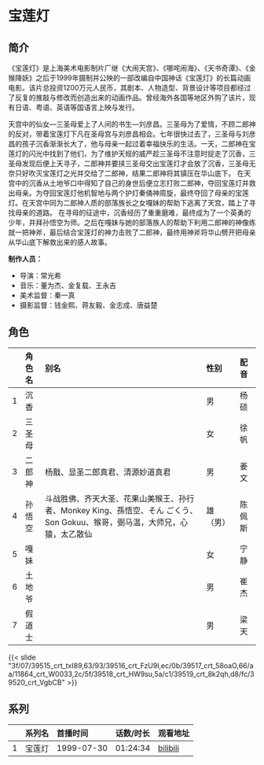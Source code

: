 # 宝莲灯


## 简介

《宝莲灯》是上海美术电影制片厂继《大闹天宫》、《哪咤闹海》、《天书奇谭》、《金猴降妖》之后于1999年摄制并公映的一部改编自中国神话《宝莲灯》的长篇动画电影。该片总投资1200万元人民币，其剧本、人物造型、背景设计等项目都经过了反复的推敲与修改而创造出来的动画作品。曾经海外各国等地区外购了该片，现有日语、粤语、英语等国语言上映与发行。

天宫中的仙女—三圣母爱上了人间的书生—刘彦昌。三圣母为了爱情，不顾二郎神的反对，带着宝莲灯下凡在圣母宫与刘彦昌相会。七年很快过去了，三圣母与刘彦昌的孩子沉香渐渐长大了，他与母亲一起过着幸福快乐的生活。一天，二郎神在宝莲灯的闪光中找到了他们，为了维护天规的威严趁三圣母不注意时捉走了沉香，三圣母发现后便上天寻子，二郎神并要挟三圣母交出宝莲灯才会放了沉香，三圣母无奈只好吹灭宝莲灯之光并交给了二郎神，结果二郎神将其镇压在华山底下。
在天宫中的沉香从土地爷口中得知了自己的身世后便立志打败二郎神，夺回宝莲灯并救出母亲。为夺回宝莲灯他机智地与两个护灯秦俑神周旋，最终夺回了母亲的宝莲灯。在天宫中同为二郎神人质的部落族长之女嘎妹的帮助下逃离了天宫，踏上了寻找母亲的道路。
在寻母的征途中，沉香经历了重重磨难，最终成为了一个英勇的少年，并拜孙悟空为师。之后在嘎妹与她的部落族人的帮助下利用二郎神的神像练就一把神斧，最后结合宝莲灯的神力击败了二郎神，最终用神斧将华山劈开把母亲从华山底下解救出来的感人故事。

**制作人员：**
- 导演：常光希
- 音乐：董为杰、金复载、王永吉
- 美术监督：秦一真
- 摄影监督：钱金熙、蒋友毅、金志成、唐益楚

## 角色

|     |   角色名   |   别名  | 性别 |  配音  |
|:--- |:------  |:----      |:---  |:--   |
| 1 | 沉香 |  | 男 | 杨硕 |
| 2 | 三圣母 |  | 女 | 徐帆 |
| 3 | 二郎神 | 杨戬、显圣二郎真君、清源妙道真君 | 男 | 姜文 |
| 4 | 孙悟空 | 斗战胜佛、齐天大圣、花果山美猴王、孙行者、Monkey King、孫悟空、そん ごくう、Son Gokuu、猴哥，弼马温，大师兄，心猿，太乙散仙 | 雄（男） | 陈佩斯 |
| 5 | 嘎妹 |  | 女 | 宁静 |
| 6 | 土地爷 |  | 男 | 崔杰 |
| 7 | 假道士 |  | 男 | 梁天 |

{{< slide "3f/07/39515_crt_txI89,63/93/39516_crt_FzU9l,ec/0b/39517_crt_58oaO,66/aa/11864_crt_W0033,2c/5f/39518_crt_HW9su,5a/c1/39519_crt_8k2qh,d8/fc/39520_crt_VgbCB" >}}

## 系列

|     |   系列名   |   首播时间  | 话数/时长  | 观看地址 |
|:---  |:------    |:----      |:---       |:---  |
| 1 | 宝莲灯 | 1999-07-30 | 01:24:34 | [bilibili](https://www.bilibili.com/video/BV1EW4y1J7MB/)  |



